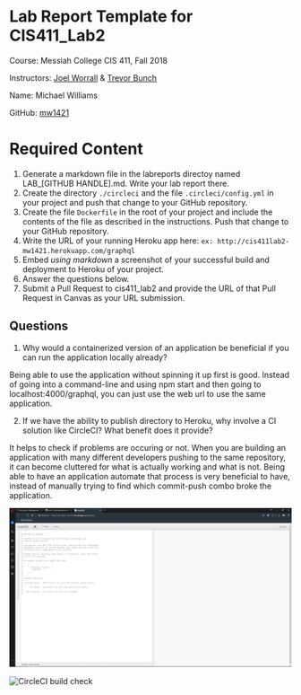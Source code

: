 # Lab Report Template for CIS411_Lab2
Course: Messiah College CIS 411, Fall 2018

Instructors: [Joel Worrall](https://github.com/tangollama) & [Trevor Bunch](https://github.com/trevordbunch)

Name: Michael Williams

GitHub: [mw1421](https://github.com/mw1421)

# Required Content

1. Generate a markdown file in the labreports directoy named LAB_[GITHUB HANDLE].md. Write your lab report there.
2. Create the directory ```./circleci``` and the file ```.circleci/config.yml``` in your project and push that change to your GitHub repository.
3. Create the file ```Dockerfile``` in the root of your project and include the contents of the file as described in the instructions. Push that change to your GitHub repository.
4. Write the URL of your running Heroku app here: ```ex: http://cis411lab2-mw1421.herokuapp.com/graphql```
5. Embed _using markdown_ a screenshot of your successful build and deployment to Heroku of your project.
6. Answer the questions below.
7. Submit a Pull Request to cis411_lab2 and provide the URL of that Pull Request in Canvas as your URL submission.

## Questions
1. Why would a containerized version of an application be beneficial if you can run the application locally already?

Being able to use the application without spinning it up first is good. Instead of going into a command-line and using npm start and then going to localhost:4000/graphql, you can just use the web url to use the same application. 

2. If we have the ability to publish directory to Heroku, why involve a CI solution like CircleCI? What benefit does it provide?

It helps to check if problems are occuring or not. When you are building an application with many different developers pushing to the same repository, it can become cluttered for what is actually working and what is not. Being able to have an application automate that process is very beneficial to have, instead of manually trying to find which commit-push combo broke the application. 

![GraphQL on Heroku](../assets/GraphQL_on_Heroku.png "GraphQL on Heroku")

![CircleCI build check](../assets/circleci_lab1.png "CircleCI build check")